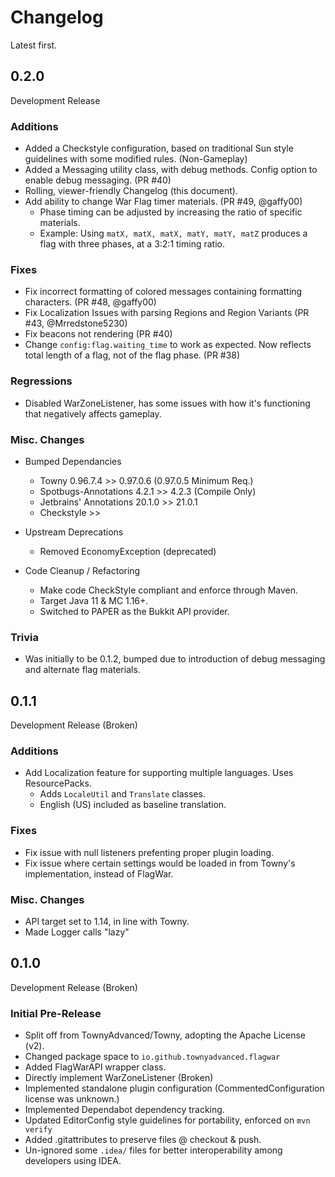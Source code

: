# Changelog

Latest first.

## 0.2.0
Development Release

### Additions
- Added a Checkstyle configuration, based on traditional Sun style guidelines with some modified rules. (Non-Gameplay)
- Added a Messaging utility class, with debug methods. Config option to enable debug messaging. (PR #40)
- Rolling, viewer-friendly Changelog (this document).
- Add ability to change War Flag timer materials. (PR #49, @gaffy00)
    - Phase timing can be adjusted by increasing the ratio of specific materials.
    - Example: Using `matX, matX, matX, matY, matY, matZ` produces a flag with three phases, at a 3:2:1 timing ratio.

### Fixes
- Fix incorrect formatting of colored messages containing formatting characters. (PR #48, @gaffy00)
- Fix Localization Issues with parsing Regions and Region Variants (PR #43, @Mrredstone5230)
- Fix beacons not rendering (PR #40)
- Change `config:flag.waiting_time` to work as expected. Now reflects total length of a flag, not of the flag phase.
  (PR #38)

### Regressions
- Disabled WarZoneListener, has some issues with how it's functioning that negatively affects gameplay.

### Misc. Changes
- Bumped Dependancies
    - Towny 0.96.7.4 >> 0.97.0.6 (0.97.0.5 Minimum Req.)
    - Spotbugs-Annotations 4.2.1 >> 4.2.3 (Compile Only)
    - Jetbrains' Annotations 20.1.0 >> 21.0.1
    - Checkstyle >> 
    
- Upstream Deprecations
    - Removed EconomyException (deprecated)
    
- Code Cleanup / Refactoring
    - Make code CheckStyle compliant and enforce through Maven.
    - Target Java 11 & MC 1.16+.
    - Switched to PAPER as the Bukkit API provider.
    
### Trivia
- Was initially to be 0.1.2, bumped due to introduction of debug messaging and alternate flag materials.

## 0.1.1
Development Release (Broken)

### Additions
- Add Localization feature for supporting multiple languages. Uses ResourcePacks.
    - Adds `LocaleUtil` and `Translate` classes.
    - English (US) included as baseline translation.
    
### Fixes
- Fix issue with null listeners prefenting proper plugin loading.
- Fix issue where certain settings would be loaded in from Towny's implementation, instead of FlagWar.

### Misc. Changes
- API target set to 1.14, in line with Towny.
- Made Logger calls "lazy"

## 0.1.0
Development Release (Broken)

### Initial Pre-Release
- Split off from TownyAdvanced/Towny, adopting the Apache License (v2).
- Changed package space to `io.github.townyadvanced.flagwar`
- Added FlagWarAPI wrapper class.
- Directly implement WarZoneListener (Broken)
- Implemented standalone plugin configuration (CommentedConfiguration license was unknown.)
- Implemented Dependabot dependency tracking.
- Updated EditorConfig style guidelines for portability, enforced on `mvn verify`
- Added .gitattributes to preserve files @ checkout & push.
- Un-ignored some `.idea/` files for better interoperability among developers using IDEA.
